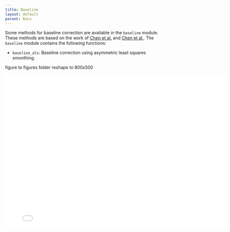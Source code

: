 ```yaml
---
title: Baseline
layout: default
parent: Docs
---
```



Some methods for baseline correction are available in the `baseline` module. These methods are based on the work of [Chen et al.](https://doi.org/10.1016/j.chemolab.2014.11.003) and [Chen et al.](https://doi.org/10.1016/j.chemolab.2015.03.002). The `baseline` module contains the following functions:


* `baseline_als`: Baseline correction using asymmetric least squares smoothing.

figure to figures folder reshape to 800x500

<iframe src="figures/multiplicative_signal_correction.html" width="800px" height="500px" style="border: none;"></iframe>

